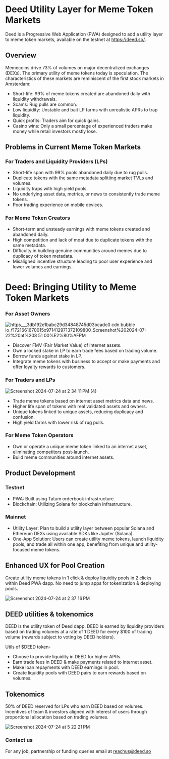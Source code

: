 # Deed Utility Layer for Meme Token Markets
Deed is a Progressive Web Application (PWA) designed to add a utility layer to meme token markets, available on the testnet at https://deed.so/.

## Overview

Memecoins drive 73% of volumes on major decentralized exchanges (DEXs). The primary utility of meme tokens today is speculation. The characteristics of these markets are reminiscent of the first stock markets in Amsterdam:

* Short-life: 99% of meme tokens created are abandoned daily with liquidity withdrawals.
* Scams: Rug pulls are common.
* Low liquidity: Unstable and bait LP farms with unrealistic APRs to trap liquidity.
* Quick profits: Traders aim for quick gains.
* Casino wins: Only a small percentage of experienced traders make money while retail investors mostly lose.

## Problems in Current Meme Token Markets

### For Traders and Liquidity Providers (LPs)

* Short-life span with 99% pools abandoned daily due to rug pulls.
* Duplicate tokens with the same metadata splitting market TVLs and volumes.
* Liquidity traps with high yield pools.
* No underlying asset data, metrics, or news to consistently trade meme tokens.
* Poor trading experience on mobile devices.

### For Meme Token Creators

* Short-term and unsteady earnings with meme tokens created and abandoned daily.
* High competition and lack of moat due to duplicate tokens with the same metadata.
* Difficulty in building genuine communities around memes due to duplicacy of token metadata.
* Misaligned incentive structure leading to poor user experience and lower volumes and earnings.

# Deed: Bringing Utility to Meme Token Markets


### For Asset Owners

![https___3db192e1babc29d34848745d03bcadc0 cdn bubble io_f1721661670015x971412971372109800_Screenshot%202024-07-22%20at%208 51 00%E2%80%AFPM](https://github.com/user-attachments/assets/49d885db-d9bb-4ae3-94ab-80cb9ff5f3cb)



* Discover FMV (Fair Market Value) of internet assets.
* Own a locked stake in LP to earn trade fees based on trading volume.
* Borrow funds against stake in LP.
* Integrate meme tokens with business to accept or make payments and offer loyalty rewards to customers.


### For Traders and LPs


![Screenshot 2024-07-24 at 2 34 11 PM (4)](https://github.com/user-attachments/assets/1cf2b5f4-7187-46ee-8f38-9c028d45e5ae)




* Trade meme tokens based on internet asset metrics data and news.
* Higher life span of tokens with real validated assets and owners.
* Unique tokens linked to unique assets, reducing duplicacy and confusion.
* High yield farms with lower risk of rug pulls.


### For Meme Token Operators
* Own or operate a unique meme token linked to an internet asset, eliminating competitors post-launch.
* Build meme communities around internet assets.


## Product Development

### Testnet

* PWA: Built using Tatum orderbook infrastructure.
* Blockchain: Utilizing Solana for blockchain infrastructure.

### Mainnet

* Utility Layer: Plan to build a utility layer between popular Solana and Ethereum DEXs using available SDKs like Jupiter (Solana).
* One-App Solution: Users can create utility meme tokens, launch liquidity pools, and trade all within one app, benefiting from unique and utility-focused meme tokens.

## Enhanced UX for Pool Creation

Create utility meme tokens in 1 click & deploy liquidity pools in 2 clicks within Deed PWA dapp. No need to jump apps for tokenization & deploying pools.

![Screenshot 2024-07-24 at 2 37 16 PM](https://github.com/user-attachments/assets/f2be278b-5ed2-42b5-816a-9361dacdd593)

## DEED utilities & tokenomics

DEED is the utility token of Deed dapp. DEED is earned by liquidity providers based on trading volumes at a rate of 1 DEED for every $100 of trading volume (rewards subject to voting by DEED holders).

Utils of $DEED token-

* Choose to provide liquidity in DEED for higher APRs.
* Earn trade fees in DEED & make payments related to internet asset.
* Make loan repayments with DEED earnings in pool.
* Create liquidity pools with DEED pairs to earn rewards based on volumes.

## Tokenomics

50% of DEED reserved for LPs who earn DEED based on volumes. Incentives of team & investors aligned with interest of users through proportional allocation based on trading volumes.


![Screenshot 2024-07-24 at 5 22 21 PM](https://github.com/user-attachments/assets/e08df719-da17-471d-8d2a-97394214759e)


### Contact us

For any job, partnership or funding queries email at reachus@deed.so
